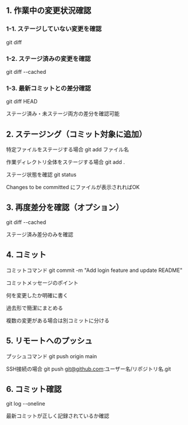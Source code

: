 ## 1. 作業中の変更状況確認

### 1-1. ステージしていない変更を確認
git diff

### 1-2. ステージ済みの変更を確認
git diff --cached

### 1-3. 最新コミットとの差分確認
git diff HEAD

ステージ済み・未ステージ両方の差分を確認可能

## 2. ステージング（コミット対象に追加）
特定ファイルをステージする場合
git add ファイル名

作業ディレクトリ全体をステージする場合
git add .

ステージ状態を確認
git status

Changes to be committed にファイルが表示されればOK

## 3. 再度差分を確認（オプション）
git diff --cached


ステージ済み差分のみを確認

## 4. コミット
コミットコマンド
git commit -m "Add login feature and update README"

コミットメッセージのポイント

何を変更したか明確に書く

過去形で簡潔にまとめる

複数の変更がある場合は別コミットに分ける

## 5. リモートへのプッシュ
プッシュコマンド
git push origin main

SSH接続の場合
git push git@github.com:ユーザー名/リポジトリ名.git

## 6. コミット確認
git log --oneline


最新コミットが正しく記録されているか確認
